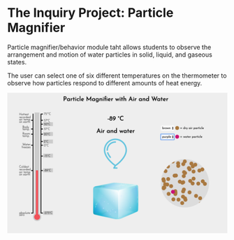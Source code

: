 # The Inquiry Project: Particle Magnifier
Particle magnifier/behavior module taht allows students to observe the arrangement and motion of water particles in solid, liquid, and gaseous states. 

The user can select one of six different temperatures on the thermometer to observe how particles respond to different amounts of heat energy.

![alt text](assets/img/terc_module.png "Particle Magnifier: Air and Water")